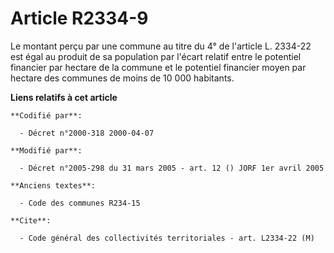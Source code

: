 # Article R2334-9

Le montant perçu par une commune au titre du 4° de l'article L. 2334-22 est égal au produit de sa population par l'écart
relatif entre le potentiel financier par hectare de la commune et le potentiel financier moyen par hectare des communes de
moins de 10 000 habitants.

**Liens relatifs à cet article**

	**Codifié par**:

	  - Décret n°2000-318 2000-04-07

	**Modifié par**:

	  - Décret n°2005-298 du 31 mars 2005 - art. 12 () JORF 1er avril 2005

	**Anciens textes**:

	  - Code des communes R234-15

	**Cite**:

	  - Code général des collectivités territoriales - art. L2334-22 (M)

